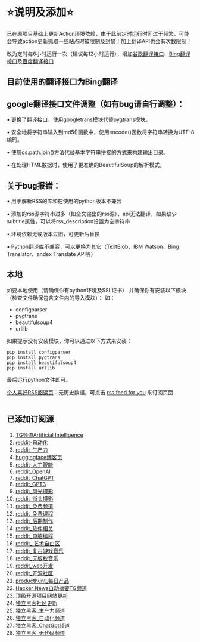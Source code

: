 # ⭐说明及添加⭐

已在原项目基础上更新Action环境依赖，由于此前定时运行时间过于频繁，可能会导致action更新抓取一些站点时被限制及封禁！加上翻译API也会有次数限制！

改为定时每6小时运行一次（建议每12小时运行），增加[谷歌翻译接口](https://github.com/rcy1314/Rss-Translation/blob/main/googletrans.py)、[Bing翻译接口](https://github.com/rcy1314/Rss-Translation/blob/main/Bingtrans.py)及[百度翻译接口](https://github.com/rcy1314/Rss-Translation/blob/main/baidutrans.py)

## 目前使用的翻译接口为Bing翻译

## google翻译接口文件调整（如有bug请自行调整）：

• 更换了翻译接口，使用googletrans模块代替pygtrans模块。

• 安全地将字符串输入到md5()函数中，使用encode()函数将字符串转换为UTF-8编码。

• 使用os.path.join()方法代替基本字符串拼接的方式来构建输出目录。

• 在处理HTML数据时，使用了更准确的BeautifulSoup的解析模式。

## 关于bug报错：

• 用于解析RSS的库和在使用的python版本不兼容

• 添加的rss源字符串过多（如全文输出的rss源），api无法翻译，如果缺少subtitle属性，可以将rss_description设置为空字符串

• 环境依赖无或版本过旧，可更新后替换

• Python翻译库不兼容，可以更换为其它（TextBlob、IBM Watson、Bing Translator、andex Translate API等）

## 本地

如要本地使用（请确保你有python环境及SSL证书）
并确保你有安装以下模块（检查文件确保包含文件内的导入模块）：
如：

- configparser
- pygtrans
- beautifulsoup4
- urllib

如果提示没有安装模块，你可以通过以下方式来安装：

```
pip install configparser
pip install pygtrans
pip install beautifulsoup4
pip install urllib
```

最后运行python文件即可。

[个人喜好RSS阅读页](https://rcy1314.github.io/news/)：无历史数据，可点击 [rss feed for you](https://morss.it/:proxy:items=%7C%7C*[class=card]%7C%7Col%7Cli/https://rcy1314.github.io/news/) 来订阅页面

<img src="https://camo.githubusercontent.com/82291b0fe831bfc6781e07fc5090cbd0a8b912bb8b8d4fec0696c881834f81ac/68747470733a2f2f70726f626f742e6d656469612f394575424971676170492e676966" width="800"  height="3">

## 已添加订阅源
 1. [TG频道Artificial Intelligence](https://rcy1314.github.io/Rss-Translation/rss/Artificial_intelligence_in.xml)
 2. [reddit-自动化](https://rcy1314.github.io/Rss-Translation/rss/reddit_automation.xml)
 3. [reddit-生产力](https://rcy1314.github.io/Rss-Translation/rss/reddit_productivity.xml)
 4. [huggingface博客页](https://rcy1314.github.io/Rss-Translation/rss/huggingface_blog.xml)
 5. [reddit-人工智能](https://rcy1314.github.io/Rss-Translation/rss/reddit_ArtificialInteligence.xml)
 6. [reddit_OpenAI](https://rcy1314.github.io/Rss-Translation/rss/reddit_OpenAI.xml)
 7. [reddit_ChatGPT](https://rcy1314.github.io/Rss-Translation/rss/reddit_ChatGPT.xml)
 8. [reddit_GPT3](https://rcy1314.github.io/Rss-Translation/rss/reddit_GPT3.xml)
 9. [reddit_风光摄影](https://rcy1314.github.io/Rss-Translation/rss/reddit_LandscapePhotography.xml)
 10. [reddit_街头摄影](https://rcy1314.github.io/Rss-Translation/rss/reddit_streetphotography.xml)
 11. [reddit_免费频道](https://rcy1314.github.io/Rss-Translation/rss/reddit_FREE.xml)
 12. [reddit_免费课程](https://rcy1314.github.io/Rss-Translation/rss/reddit_FREECoursesEveryday.xml)
 13. [reddit_后期制作](https://rcy1314.github.io/Rss-Translation/rss/reddit_editors.xml)
 14. [reddit_软件相关](https://rcy1314.github.io/Rss-Translation/rss/reddit_software.xml)
 15. [reddit_电脑编程](https://rcy1314.github.io/Rss-Translation/rss/reddit_programming.xml)
 16. [reddit_ 艺术自由区](https://rcy1314.github.io/Rss-Translation/rss/reddit_PixelArt.xml)
 17. [reddit_复古游戏音乐](https://rcy1314.github.io/Rss-Translation/rss/reddit_chiptunes.xml)
 18. [reddit_无版权音乐](https://rcy1314.github.io/Rss-Translation/rss/reddit_youtubeaudiolibrary.xml)
 19. [reddit_web开发](https://rcy1314.github.io/Rss-Translation/rss/reddit_webdev.xml)
 20. [reddit_开源社区](https://rcy1314.github.io/Rss-Translation/rss/reddit_opensource.xml)
 21. [producthunt_每日产品](https://rcy1314.github.io/Rss-Translation/rss/producthunt_today.xml)
 22. [Hacker News自动摘要TG频道](https://rcy1314.github.io/Rss-Translation/rss/hn_summary.xml)
 23. [顶级开源项目网站更新](https://rcy1314.github.io/Rss-Translation/rss/opensourceagenda.xml)
 24. [独立黑客社区更新](https://rcy1314.github.io/Rss-Translation/rss/indiehackers-world.xml)
 25. [独立黑客_生产力频道](https://rcy1314.github.io/Rss-Translation/rss/indiehackers-productivity.xml)
 26. [独立黑客_自动化频道](https://rcy1314.github.io/Rss-Translation/rss/indiehackers-Automation.xml)
 27. [独立黑客_ChatGpt频道](https://rcy1314.github.io/Rss-Translation/rss/indiehackers-ChatGPT.xml)
 28. [独立黑客_无代码频道](https://rcy1314.github.io/Rss-Translation/rss/indiehackers-No-Code.xml)
